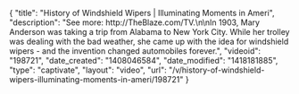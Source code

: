 {
    "title": "History of Windshield Wipers | Illuminating Moments in Ameri",
    "description": "See more: http:\/\/TheBlaze.com\/TV.\n\nIn 1903, Mary Anderson was taking a trip from Alabama to New York City. While her trolley was dealing with the bad weather, she came up with the idea for windshield wipers - and the invention changed automobiles forever.",
    "videoid": "198721",
    "date_created": "1408046584",
    "date_modified": "1418181885",
    "type": "captivate",
    "layout": "video",
    "url": "\/v\/history-of-windshield-wipers-illuminating-moments-in-ameri\/198721"
}